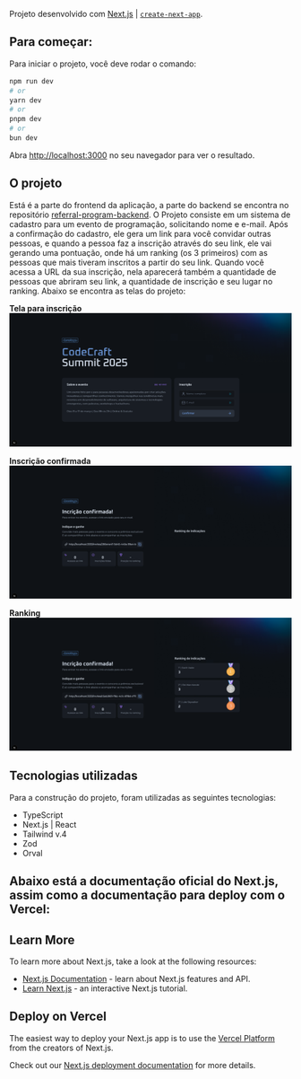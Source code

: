 Projeto desenvolvido com [Next.js](https://nextjs.org) | [`create-next-app`](https://nextjs.org/docs/app/api-reference/cli/create-next-app).

## Para começar:

Para iniciar o projeto, você deve rodar o comando:

```bash
npm run dev
# or
yarn dev
# or
pnpm dev
# or
bun dev
```
Abra [http://localhost:3000](http://localhost:3000) no seu navegador para ver o resultado.

## O projeto

Está é a parte do frontend da aplicação, a parte do backend se encontra no repositório [referral-program-backend](https://github.com/patrick-cuppi/referral-program-backend).
O Projeto consiste em um sistema de cadastro para um evento de programação, solicitando nome e e-mail.
Após a confirmação do cadastro, ele gera um link para você convidar outras pessoas, e quando a pessoa faz a inscrição através do seu link,
ele vai gerando uma pontuação, onde há um ranking (os 3 primeiros) com as pessoas que mais tiveram inscritos a partir do seu link.
Quando você acessa a URL da sua inscrição, nela aparecerá também a quantidade de pessoas que abriram seu link, a quantidade de inscrição e seu lugar no ranking.
Abaixo se encontra as telas do projeto:

**Tela para inscrição**
![Tela para inscrição](./public/tela_inicial.png)

**Inscrição confirmada**
![Inscrição confirmada](./public/inscricao_confirmada.png)

**Ranking**
![Ranking](./public/ranking.png)

## Tecnologias utilizadas

Para a construção do projeto, foram utilizadas as seguintes tecnologias:
- TypeScript
- Next.js | React
- Tailwind v.4
- Zod
- Orval

## Abaixo está a documentação oficial do Next.js, assim como a documentação para deploy com o Vercel:

## Learn More

To learn more about Next.js, take a look at the following resources:

- [Next.js Documentation](https://nextjs.org/docs) - learn about Next.js features and API.
- [Learn Next.js](https://nextjs.org/learn) - an interactive Next.js tutorial.

## Deploy on Vercel

The easiest way to deploy your Next.js app is to use the [Vercel Platform](https://vercel.com/new?utm_medium=default-template&filter=next.js&utm_source=create-next-app&utm_campaign=create-next-app-readme) from the creators of Next.js.

Check out our [Next.js deployment documentation](https://nextjs.org/docs/app/building-your-application/deploying) for more details.
